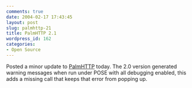 ```yaml
---
comments: true
date: 2004-02-17 17:43:45
layout: post
slug: palmhttp-21
title: PalmHTTP 2.1
wordpress_id: 162
categories:
- Open Source
---
```


Posted a minor update to [PalmHTTP](http://www.bitsplitter.net/PalmHTTP/) today. The 2.0 version generated warning messages when run under POSE with all debugging enabled, this adds a missing call that keeps that error from popping up.

